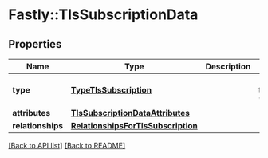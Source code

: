 # Fastly::TlsSubscriptionData

## Properties

| Name | Type | Description | Notes |
| ---- | ---- | ----------- | ----- |
| **type** | [**TypeTlsSubscription**](TypeTlsSubscription.md) |  | [optional][default to &#39;tls_subscription&#39;] |
| **attributes** | [**TlsSubscriptionDataAttributes**](TlsSubscriptionDataAttributes.md) |  | [optional] |
| **relationships** | [**RelationshipsForTlsSubscription**](RelationshipsForTlsSubscription.md) |  | [optional] |

[[Back to API list]](../../README.md#endpoints) [[Back to README]](../../README.md)

